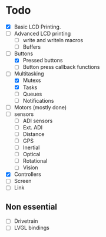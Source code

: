 # Todo

* [X] Basic LCD Printing.
* [ ] Advanced LCD printing
  * [ ] write and writeln macros
  * [ ] Buffers
* [ ] Buttons
  * [X] Pressed buttons
  * [ ] Button press callback functions
* [ ] Multitasking
  * [X] Mutexs
  * [X] Tasks
  * [ ] Queues
  * [ ] Notifications
* [ ] Motors (mostly done)
* [ ] sensors
  * [ ] ADI sensors
  * [ ] Ext. ADI
  * [ ] Distance
  * [ ] GPS
  * [ ] Inertial
  * [ ] Optical
  * [ ] Rotational
  * [ ] Vision
* [X] Controllers
* [ ] Screen
* [ ] Link

## Non essential

* [ ] Drivetrain
* [ ] LVGL bindings